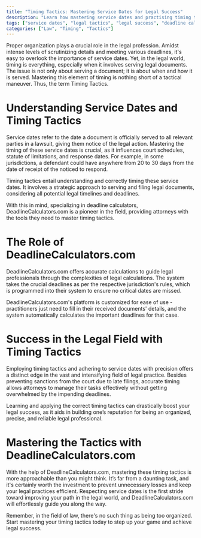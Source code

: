 ```yaml
---
title: "Timing Tactics: Mastering Service Dates for Legal Success"
description: "Learn how mastering service dates and practising timing tactics can greatly influence your legal success. Using DeadlineCalculators.com as an example, we explain the importance of these aspects in the legal world."
tags: ["service dates", "legal tactics", "legal success", "deadline calculators", "featured"]
categories: ["Law", "Timing", "Tactics"]
---
```


Proper organization plays a crucial role in the legal profession. Amidst intense levels of scrutinizing details and meeting various deadlines, it's easy to overlook the importance of service dates. Yet, in the legal world, timing is everything, especially when it involves serving legal documents. The issue is not only about serving a document; it is about when and how it is served. Mastering this element of timing is nothing short of a tactical maneuver. Thus, the term Timing Tactics.

# Understanding Service Dates and Timing Tactics

Service dates refer to the date a document is officially served to all relevant parties in a lawsuit, giving them notice of the legal action. Mastering the timing of these service dates is crucial, as it influences court schedules, statute of limitations, and response dates. For example, in some jurisdictions, a defendant could have anywhere from 20 to 30 days from the date of receipt of the noticed to respond.

Timing tactics entail understanding and correctly timing these service dates. It involves a strategic approach to serving and filing legal documents, considering all potential legal timelines and deadlines.

With this in mind, specializing in deadline calculators, DeadlineCalculators.com is a pioneer in the field, providing attorneys with the tools they need to master timing tactics.

# The Role of DeadlineCalculators.com 

DeadlineCalculators.com offers accurate calculations to guide legal professionals through the complexities of legal calculations. The system takes the crucial deadlines as per the respective jurisdiction's rules, which is programmed into their system to ensure no critical dates are missed.

DeadlineCalculators.com's platform is customized for ease of use - practitioners just need to fill in their received documents' details, and the system automatically calculates the important deadlines for that case.

# Success in the Legal Field with Timing Tactics

Employing timing tactics and adhering to service dates with precision offers a distinct edge in the vast and intensifying field of legal practice. Besides preventing sanctions from the court due to late filings, accurate timing allows attorneys to manage their tasks effectively without getting overwhelmed by the impending deadlines. 

Learning and applying the correct timing tactics can drastically boost your legal success, as it aids in building one’s reputation for being an organized, precise, and reliable legal professional.

# Mastering the Tactics with DeadlineCalculators.com 

With the help of DeadlineCalculators.com, mastering these timing tactics is more approachable than you might think. It’s far from a daunting task, and it's certainly worth the investment to prevent unnecessary losses and keep your legal practices efficient. Respecting service dates is the first stride toward improving your path in the legal world, and DeadlineCalculators.com will effortlessly guide you along the way.

Remember, in the field of law, there's no such thing as being too organized. Start mastering your timing tactics today to step up your game and achieve legal success.
